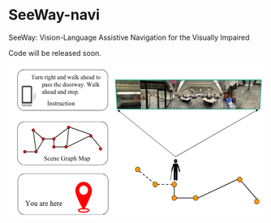 # SeeWay-navi
SeeWay:  Vision-Language  Assistive  Navigation for  the  Visually  Impaired

Code will be released soon.

<img src="https://github.com/AutoAILab/SeeWay-navi/blob/cf90091e46b8b3068316ecdab6a1ff8ed167d475/imgs/SeeWay_problem.png" width="600" height="300">
<!-- ![](https://github.com/AutoAILab/SeeWay-navi/blob/cf90091e46b8b3068316ecdab6a1ff8ed167d475/imgs/SeeWay_problem.png) -->
